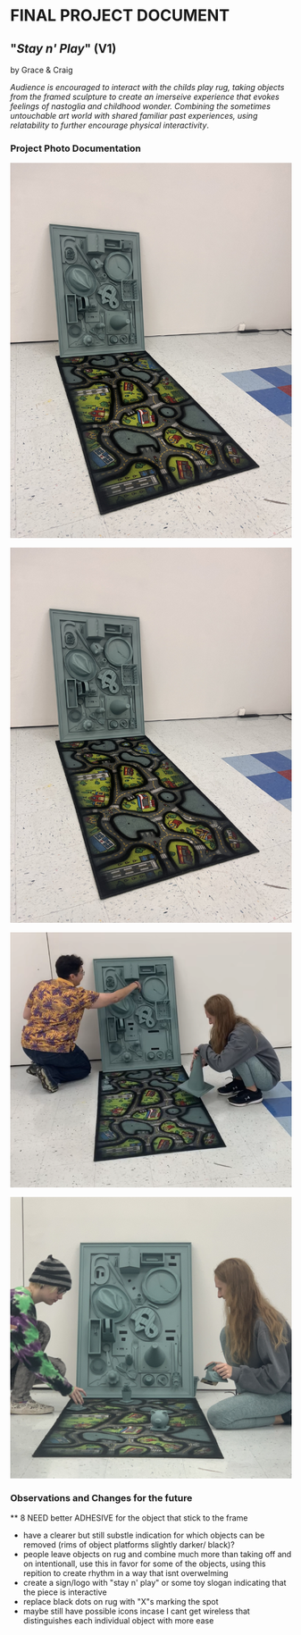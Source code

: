 # FINAL PROJECT DOCUMENT

## "*Stay n' Play*" (V1)

by Grace & Craig

*Audience is encouraged to interact with the childs play rug, taking objects from the framed sculpture to create an imerseive experience that evokes feelings of nastoglia and childhood wonder. Combining the sometimes untouchable art world with shared familiar past experiences, using relatability to further encourage physical interactivity*.

### Project Photo Documentation

![Final Project Overview](Images/final%20project%201.jpg)

![Object Close-up](Images/final%20project%201.jpg)

![Interaction Documentation 1](Images/interact%20rug%201.PNG)

![Interaction Documentation 2](Images/interact%20rug%202.jpg)

### Observations and Changes for the future

** 8 NEED better ADHESIVE for the object that stick to the frame
  
- have a clearer but still substle indication for which objects can be removed (rims of object platforms slightly darker/ black)?
- people leave objects on rug and combine much more than taking off and on intentionall, use this in favor for some of the objects, using this repition to create rhythm in a way that isnt overwelming
- create a sign/logo with "stay n' play" or some toy slogan indicating that the piece is interactive
- replace black dots on rug with "X"s marking the spot
- maybe still have possible icons incase I cant get wireless that distinguishes each individual object with more ease
